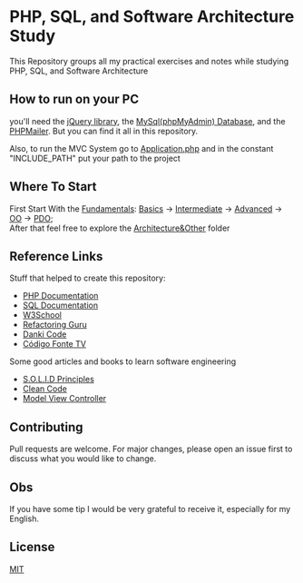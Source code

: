 # PHP, SQL, and Software Architecture Study
 
 This Repository groups all my practical exercises and notes while studying PHP, SQL, and Software Architecture
 
 ## How to run on your PC
 you'll need the [jQuery library](https://jquery.com/download/), the [MySql(phpMyAdmin) Database](https://github.com/Gabriel-Spinola/PHP-and-SQL-Study/tree/main/DataBases), and the [PHPMailer](https://github.com/PHPMailer/PHPMailer).
 But you can find it all in this repository.
 
 Also, to run the MVC System go to [Application.php](https://github.com/Gabriel-Spinola/PHP-and-SQL-Study/blob/main/Achitecture%26Others/MVC%26Route/Application.php) and in the constant "INCLUDE_PATH" put your path to the project
 
 ## Where To Start
 First Start With the [Fundamentals](https://github.com/Gabriel-Spinola/PHP-and-SQL-Study/tree/main/Fundamentals): [Basics](https://github.com/Gabriel-Spinola/PHP-and-SQL-Study/tree/main/Fundamentals/Basics) -> [Intermediate](https://github.com/Gabriel-Spinola/PHP-and-SQL-Study/tree/main/Fundamentals/Intermediate) -> [Advanced](https://github.com/Gabriel-Spinola/PHP-and-SQL-Study/tree/main/Fundamentals/Advanced) -> [OO](https://github.com/Gabriel-Spinola/PHP-and-SQL-Study/tree/main/Fundamentals/OO) -> [PDO](https://github.com/Gabriel-Spinola/PHP-and-SQL-Study/tree/main/Fundamentals/PDO);<br>
 After that feel free to explore the [Architecture&Other](https://github.com/Gabriel-Spinola/PHP-and-SQL-Study/tree/main/Achitecture%26Others) folder
 
 ## Reference Links
 Stuff that helped to create this repository: <br>
 - [PHP Documentation](https://www.php.net/docs.php)
 - [SQL Documentation](https://dev.mysql.com/doc/refman/8.0/en/)
 - [W3School](https://www.w3schools.com/default.asp)
 - [Refactoring Guru](https://refactoring.guru/)
 - [Danki Code](https://cursos.dankicode.com/)
 - [Código Fonte TV](https://www.youtube.com/user/codigofontetv)
 
 Some good articles and books to learn software engineering
 - [S.O.L.I.D Principles](https://www.digitalocean.com/community/conceptual_articles/s-o-l-i-d-the-first-five-principles-of-object-oriented-design)
 - [Clean Code](https://www.amazon.com/Clean-Code-Handbook-Software-Craftsmanship/dp/0132350882)
 - [Model View Controller](https://en.wikipedia.org/wiki/Model%E2%80%93view%E2%80%93controller)

## Contributing
Pull requests are welcome. For major changes, please open an issue first to discuss what you would like to change.

## Obs
If you have some tip I would be very grateful to receive it, especially for my English.

## License
[MIT](https://github.com/Gabriel-Spinola/PHP-and-SQL-Study/blob/main/LICENSE)
